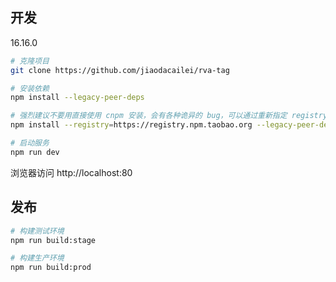 ## 开发

16.16.0
```bash
# 克隆项目
git clone https://github.com/jiaodacailei/rva-tag

# 安装依赖
npm install --legacy-peer-deps

# 强烈建议不要用直接使用 cnpm 安装，会有各种诡异的 bug，可以通过重新指定 registry 来解决 npm 安装速度慢的问题。
npm install --registry=https://registry.npm.taobao.org --legacy-peer-deps

# 启动服务
npm run dev

```

浏览器访问 http://localhost:80

## 发布

```bash
# 构建测试环境
npm run build:stage

# 构建生产环境
npm run build:prod
```